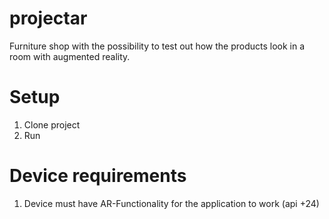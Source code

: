 # projectar

Furniture shop with the possibility to test out how the products look in a room with augmented reality.


# Setup

1. Clone project
2. Run


# Device requirements

1. Device must have AR-Functionality for the application to work (api +24)
